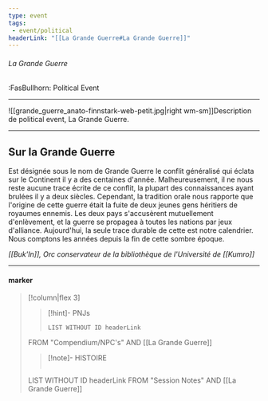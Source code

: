 ```yaml
---
type: event
tags:
 - event/political
headerLink: "[[La Grande Guerre#La Grande Guerre]]"
---
```


###### La Grande Guerre
<span class="sub2">:FasBullhorn: Political Event</span>
___

![[grande_guerre_anato-finnstark-web-petit.jpg|right wm-sm]]Description de political event, La Grande Guerre. 
<span class="clearfix"></span>

***
## __Sur la Grande Guerre__
Est désignée sous le nom de Grande Guerre le conflit généralisé qui éclata sur le Continent il y a des centaines d'année. Malheureusement, il ne nous reste aucune trace écrite de ce conflit, la plupart des connaissances ayant brulées il y a deux siècles. Cependant, la tradition orale nous rapporte que l'origine de cette guerre était la fuite de deux jeunes gens héritiers de royaumes ennemis. Les deux pays s'accusèrent mutuellement d'enlèvement, et la guerre se propagea à toutes les nations par jeux d'alliance.
Aujourd'hui, la seule trace durable de cette est notre calendrier. Nous comptons les années depuis la fin de cette sombre époque.

*[[Buk'In]], Orc conservateur de la bibliothèque de l'Université de [[Kumro]]*

***

#### marker
> [!column|flex 3]
>>[!hint]- PNJs
>>```dataview
>>LIST WITHOUT ID headerLink
>FROM "Compendium/NPC's" AND [[La Grande Guerre]]
>
>>[!note]- HISTOIRE
>>```dataview
>LIST WITHOUT ID headerLink
>FROM "Session Notes" AND [[La Grande Guerre]]